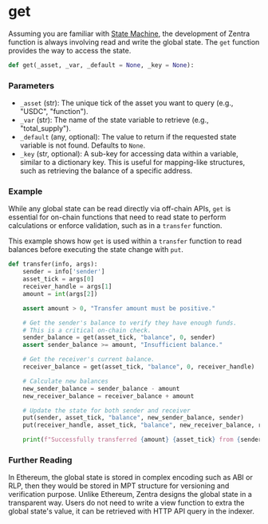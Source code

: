 # get

Assuming you are familiar with [State Machine](../state-machine.md), the development of Zentra function is always involving read and write the global state. The `get` function provides the way to access the state.

```python
def get(_asset, _var, _default = None, _key = None):
```

### Parameters

*   `_asset` (str): The unique tick of the asset you want to query (e.g., "USDC", "function").
*   `_var` (str): The name of the state variable to retrieve (e.g., "total_supply").
*   `_default` (any, optional): The value to return if the requested state variable is not found. Defaults to `None`.
*   `_key` (str, optional): A sub-key for accessing data within a variable, similar to a dictionary key. This is useful for mapping-like structures, such as retrieving the balance of a specific address.

### Example

While any global state can be read directly via off-chain APIs, `get` is essential for on-chain functions that need to read state to perform calculations or enforce validation, such as in a `transfer` function.

This example shows how `get` is used within a `transfer` function to read balances before executing the state change with `put`.

```python
def transfer(info, args):
    sender = info['sender']
    asset_tick = args[0]
    receiver_handle = args[1]
    amount = int(args[2])

    assert amount > 0, "Transfer amount must be positive."

    # Get the sender's balance to verify they have enough funds.
    # This is a critical on-chain check.
    sender_balance = get(asset_tick, "balance", 0, sender)
    assert sender_balance >= amount, "Insufficient balance."

    # Get the receiver's current balance.
    receiver_balance = get(asset_tick, "balance", 0, receiver_handle)

    # Calculate new balances
    new_sender_balance = sender_balance - amount
    new_receiver_balance = receiver_balance + amount

    # Update the state for both sender and receiver
    put(sender, asset_tick, "balance", new_sender_balance, sender)
    put(receiver_handle, asset_tick, "balance", new_receiver_balance, receiver_handle)

    print(f"Successfully transferred {amount} {asset_tick} from {sender} to {receiver_handle}.")
```

### Further Reading

In Ethereum, the global state is stored in complex encoding such as ABI or RLP, then they would be stored in MPT structure for versioning and verification purpose. Unlike Ethereum, Zentra designs the global state in a transparent way. Users do not need to write a view function to extra the global state's value, it can be retrieved with HTTP API query in the indexer.
